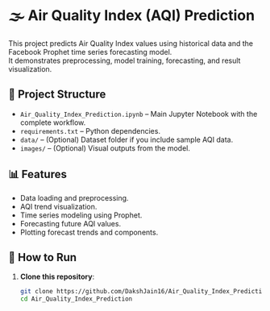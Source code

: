 # 🌫️ Air Quality Index (AQI) Prediction

This project predicts Air Quality Index values using historical data and the Facebook Prophet time series forecasting model.  
It demonstrates preprocessing, model training, forecasting, and result visualization.

## 📂 Project Structure
- `Air_Quality_Index_Prediction.ipynb` – Main Jupyter Notebook with the complete workflow.
- `requirements.txt` – Python dependencies.
- `data/` – (Optional) Dataset folder if you include sample AQI data.
- `images/` – (Optional) Visual outputs from the model.

## 📊 Features
- Data loading and preprocessing.
- AQI trend visualization.
- Time series modeling using Prophet.
- Forecasting future AQI values.
- Plotting forecast trends and components.

## 🚀 How to Run
1. **Clone this repository**:
   ```bash
   git clone https://github.com/DakshJain16/Air_Quality_Index_Prediction.git
   cd Air_Quality_Index_Prediction
